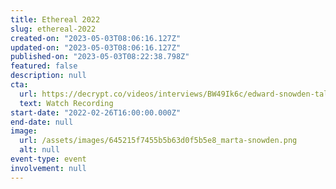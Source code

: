 ```yaml
---
title: Ethereal 2022
slug: ethereal-2022
created-on: "2023-05-03T08:06:16.127Z"
updated-on: "2023-05-03T08:06:16.127Z"
published-on: "2023-05-03T08:22:38.798Z"
featured: false
description: null
cta:
  url: https://decrypt.co/videos/interviews/BW49Ik6c/edward-snowden-talks-governments-and-crypto-cbdcs-and-ethereum-vs-bitcoin-at-camp-ethereal
  text: Watch Recording
start-date: "2022-02-26T16:00:00.000Z"
end-date: null
image:
  url: /assets/images/645215f7455b5b63d0f5b5e8_marta-snowden.png
  alt: null
event-type: event
involvement: null
---
```

